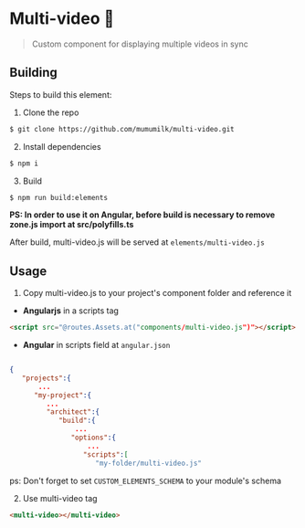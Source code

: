 # Multi-video 🎥
 > Custom component for displaying multiple videos in sync
## Building

Steps to build this element:
1. Clone the repo
```bash
$ git clone https://github.com/mumumilk/multi-video.git
```
2. Install dependencies
```bash
$ npm i
```
3. Build
 ```bash
$ npm run build:elements
```

**PS: In order to use it on Angular, before build is necessary  to remove zone.js import at src/polyfills.ts**

After build, multi-video.js will be served at `elements/multi-video.js`

## Usage
1. Copy multi-video.js to your project's component folder and reference it

- **Angularjs**
 in a scripts tag
```html
<script src="@routes.Assets.at("components/multi-video.js")"></script>
```

- **Angular**
in scripts field at ```angular.json``` 

```json

{
   "projects":{
	   ...
      "my-project":{
         ...
         "architect":{
            "build":{
	            ...
               "options":{
	               ...
                  "scripts":[
                     "my-folder/multi-video.js"
```

ps: Don't forget to set `CUSTOM_ELEMENTS_SCHEMA` to your module's schema

2. Use multi-video tag

```html
<multi-video></multi-video>
```
